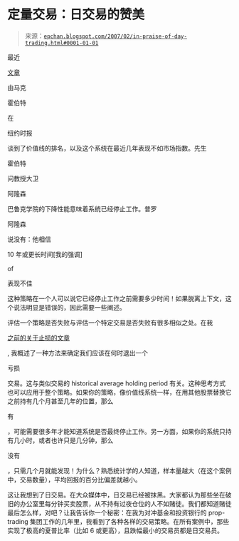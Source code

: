 <!--yml

类别：未分类

日期：2024-05-12 19:25:09

-->

# 定量交易：日交易的赞美

> 来源：[`epchan.blogspot.com/2007/02/in-praise-of-day-trading.html#0001-01-01`](http://epchan.blogspot.com/2007/02/in-praise-of-day-trading.html#0001-01-01)

最近

[文章](http://www.nytimes.com/2007/02/04/business/yourmoney/04stra.html)

由马克

霍伯特

在

纽约时报

谈到了价值线的排名，以及这个系统在最近几年表现不如市场指数。先生

霍伯特

问教授大卫

阿隆森

巴鲁克学院的下降性能意味着系统已经停止工作。普罗

阿隆森

说没有：他相信

10 年或更长时间[我的强调]

of

表现不佳

这种策略在一个人可以说它已经停止工作之前需要多少时间！如果脱离上下文，这个说法明显是错误的，因此需要一些阐述。

评估一个策略是否失败与评估一个特定交易是否失败有很多相似之处。在我

[之前的关于止损的文章](http://epchan.blogspot.com/2007/01/what-is-your-stop-loss-strategy.html)

, 我概述了一种方法来确定我们应该在何时退出一个

亏损

交易。这与类似交易的 historical average holding period 有关。这种思考方式也可以应用于整个策略。如果你的策略，像价值线系统一样，在用其他股票替换它之前持有几个月甚至几年的位置，那么

有

，可能需要很多年才能知道系统是否最终停止工作。另一方面，如果你的系统只持有几小时，或者也许只是几分钟，那么

没有

，只需几个月就能发现！为什么？熟悉统计学的人知道，样本量越大（在这个案例中，交易数量），平均回报的百分比偏差就越小。

这让我想到了日交易。在大众媒体中，日交易已经被抹黑。大家都认为那些坐在破旧的办公室里每分钟买卖股票，从不持有过夜仓位的人不如赌徒。我们都知道赌徒最后怎么样，对吧？让我告诉你一个秘密：在我为对冲基金和投资银行的 prop-trading 集团工作的几年里，我看到了各种各样的交易策略。在所有案例中，那些实现了极高的夏普比率（比如 6 或更高），且跌幅最小的交易员都是日交易员。
